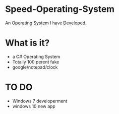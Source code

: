 # Speed-Operating-System

An Operating System I have Developed.

# What is it?

- a C# Operating System
- Totally 100 perent fake
- google/notepad/clock

# TO DO
- Windows 7 developerment
- windows 10 new app
